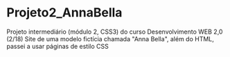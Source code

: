 # Projeto2_AnnaBella
Projeto intermediário (módulo 2, CSS3) do curso Desenvolvimento WEB 2,0 (2/18)
Site de uma modelo fictícia chamada "Anna Bella", além do HTML, passei a usar páginas de estilo CSS                 
